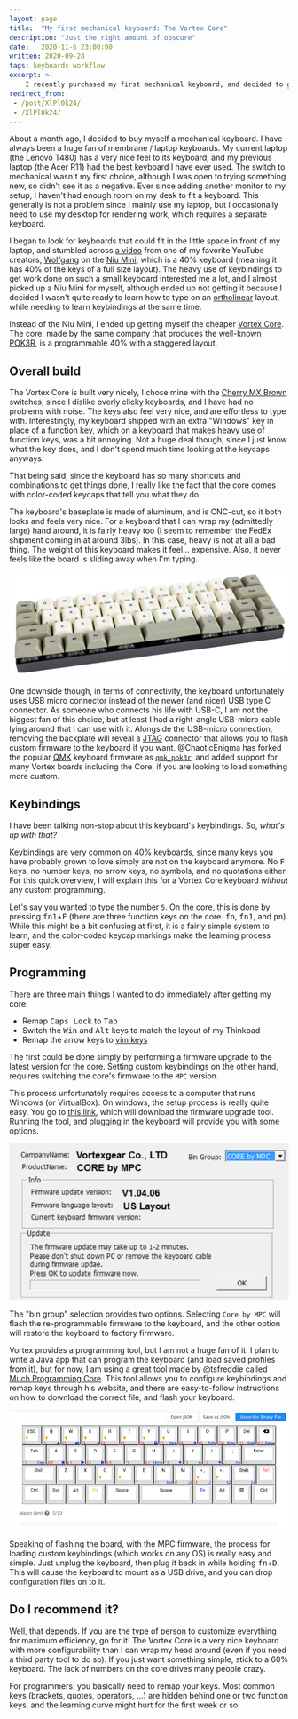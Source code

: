 ```yaml
---
layout: page
title:  "My first mechanical keyboard: The Vortex Core"
description: "Just the right amount of obscure"
date:   2020-11-6 23:00:00 
written: 2020-09-28
tags: keyboards workflow
excerpt: >-
    I recently purchased my first mechanical keyboard, and decided to go "all in" with a 40% layout.
redirect_from: 
 - /post/XlPl0k24/
 - /XlPl0k24/
---
```


About a month ago, I decided to buy myself a mechanical keyboard. I have always been a huge fan of membrane / laptop keyboards. My current laptop (the Lenovo T480) has a very nice feel to its keyboard, and my previous laptop (the Acer R11) had the best keyboard I have ever used. The switch to mechanical wasn't my first choice, although I was open to trying something new, so didn't see it as a negative. Ever since adding another monitor to my setup, I haven't had enough room on my desk to fit a keyboard. This generally is not a problem since I mainly use my laptop, but I occasionally need to use my desktop for rendering work, which requires a separate keyboard.

I began to look for keyboards that could fit in the little space in front of my laptop, and stumbled across [a video](https://www.youtube.com/watch?v=ofXOu7zK9IY) from one of my favorite YouTube creators, [Wolfgang](https://www.youtube.com/c/WolfgangsChannel/featured) on the [Niu Mini](https://kbdfans.com/products/niu-mini-40-diy-kit), which is a 40% keyboard (meaning it has 40% of the keys of a full size layout). The heavy use of keybindings to get work done on such a small keyboard interested me a lot, and I almost picked up a Niu Mini for myself, although ended up not getting it because I decided I wasn't quite ready to learn how to type on an [ortholinear](https://blog.roastpotatoes.co/review/2015/09/20/ortholinear-experience-atomic/) layout, while needing to learn keybindings at the same time.

Instead of the Niu Mini, I ended up getting myself the cheaper [Vortex Core](https://mechanicalkeyboards.com/shop/index.php?l=product_detail&p=3550). The core, made by the same company that produces the well-known [POK3R](https://mechanicalkeyboards.com/shop/index.php?l=product_detail&p=3527), is a programmable 40% with a staggered layout.

## Overall build

The Vortex Core is built very nicely, I chose mine with the [Cherry MX Brown](https://www.cherrymx.de/en/mx-original/mx-brown.html) switches, since I dislike overly clicky keyboards, and I have had no problems with noise. The keys also feel very nice, and are effortless to type with. Interestingly, my keyboard shipped with an extra "Windows" key in place of a function key, which on a keyboard that makes heavy use of function keys, was a bit annoying. Not a huge deal though, since I just know what the key does, and I don't spend much time looking at the keycaps anyways.

That being said, since the keyboard has so many shortcuts and combinations to get things done, I really like the fact that the core comes with color-coded keycaps that tell you what they do.

The keyboard's baseplate is made of aluminum, and is CNC-cut, so it both looks and feels very nice. For a keyboard that I can wrap my (admittedly large) hand around, it is fairly heavy too (I seem to remember the FedEx shipment coming in at around 3lbs). In this case, heavy is not at all a bad thing. The weight of this keyboard makes it feel... expensive. Also, it never feels like the board is sliding away when I'm typing.

![The keyboard](/assets/images/posts/vortex-core/core.jpg)

One downside though, in terms of connectivity, the keyboard unfortunately uses USB micro connector instead of the newer (and nicer) USB type C connector. As someone who connects his life with USB-C, I am not the biggest fan of this choice, but at least I had a right-angle USB-micro cable lying around that I can use with it. Alongside the USB-micro connection, removing the backplate will reveal a [JTAG](https://en.wikipedia.org/wiki/JTAG) connector that allows you to flash custom firmware to the keyboard if you want. @ChaoticEnigma has forked the popular [QMK](https://github.com/qmk/qmk_firmware) keyboard firmware as [`qmk_pok3r`](https://github.com/pok3r-custom/qmk_pok3r), and added support for many Vortex boards including the Core, if you are looking to load something more custom.

## Keybindings

I have been talking non-stop about this keyboard's keybindings. So, *what's up with that?*

Keybindings are very common on 40% keyboards, since many keys you have probably grown to love simply are not on the keyboard anymore. No <kbd>F</kbd> keys, no number keys, no arrow keys, no symbols, and no quotations either. For this quick overview, I will explain this for a Vortex Core keyboard *without* any custom programming.

Let's say you wanted to type the number `5`. On the core, this is done by pressing <kbd>fn1</kbd>+<kbd>F</kbd> (there are three function keys on the core. <kbd>fn</kbd>, <kbd>fn1</kbd>, and <kbd>pn</kbd>). While this might be a bit confusing at first, it is a fairly simple system to learn, and the color-coded keycap markings make the learning process super easy.


## Programming

There are three main things I wanted to do immediately after getting my core:

 - Remap <kbd>Caps Lock</kbd> to <kbd>Tab</kbd>
 - Switch the <kbd>Win</kbd> and <kbd>Alt</kbd> keys to match the layout of my Thinkpad
 - Remap the arrow keys to [vim keys](https://hea-www.harvard.edu/~fine/Tech/vi.html)

The first could be done simply by performing a firmware upgrade to the latest version for the core. Setting custom keybindings on the other hand, requires switching the core's firmware to the `MPC` version. 

This process unfortunately requires access to a computer that runs Windows (or VirtualBox). On windows, the setup process is really quite easy. You go to [this link](http://www.vortexgear.tw/db/upload/webdata4/6vortex_201861271445393.exe), which will download the firmware upgrade tool. Running the tool, and plugging in the keyboard will provide you with some options.

![Vortex Core firmware upgrade tool](/assets/images/posts/vortex-core/core-mpc-tool.png)

The "bin group" selection provides two options. Selecting `Core by MPC` will flash the re-programmable firmware to the keyboard, and the other option will restore the keyboard to factory firmware.

Vortex provides a programming tool, but I am not a huge fan of it. I plan to write a Java app that can program the keyboard (and load saved profiles from it), but for now, I am using a great tool made by @tsfreddie called [Much Programming Core](https://tsfreddie.github.io/much-programming-core/). This tool allows you to configure keybindings and remap keys through his website, and there are easy-to-follow instructions on how to download the correct file, and flash your keyboard.

![Much Programming Core website](/assets/images/posts/vortex-core/core-mpc-webapp.png)

Speaking of flashing the board, with the MPC firmware, the process for loading custom keybindings (which works on any OS) is really easy and simple. Just unplug the keyboard, then plug it back in while holding <kbd>fn</kbd>+<kbd>D</kbd>. This will cause the keyboard to mount as a USB drive, and you can drop configuration files on to it.

## Do I recommend it?

Well, that depends. If you are the type of person to customize everything for maximum efficiency, go for it! The Vortex Core is a very nice keyboard with more configurability than I can wrap my head around (even if you need a third party tool to do so). If you just want something simple, stick to a 60% keyboard. The lack of numbers on the core drives many people crazy.

For programmers: you basically need to remap your keys. Most common keys (brackets, quotes, operators, ...) are hidden behind one or two function keys, and the learning curve might hurt for the first week or so.


